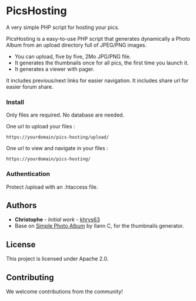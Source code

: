 # PicsHosting
A very simple PHP script for hosting your pics.

PicsHosting is a easy-to-use PHP script that generates dynamically a Photo Album from an upload directory full of JPEG/PNG images.
- You can upload, five by five, 2Mo JPG/PNG file.
- It generates the thumbnails once for all pics, the first time you launch it.
- It generates a viewer with pager.

It includes previous/next links for easier navigation. 
It includes share url for easier forum share. 

### Install
Only files are required.
No database are needed. 

One url to upload your files :
```
https://yourdomain/pics-hosting/upload/
```

One url to view and navigate in your files :
```
https://yourdomain/pics-hosting/
```

### Authentication
Protect /upload with an .htaccess file.

## Authors
* **Christophe** - *Initial work* - [khrys63](https://github.com/khrys63)
* Base on [Simple Photo Album](http://ilannweb.free.fr) by Ilann C, for the thumbnails generator.

## License
This project is licensed under Apache 2.0.

## Contributing
We welcome contributions from the community!
